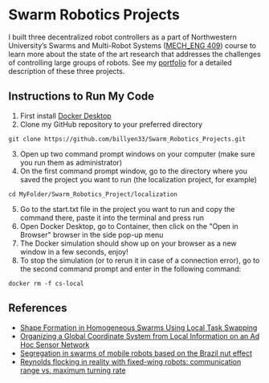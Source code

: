 # Swarm Robotics Projects
I built three decentralized robot controllers as a part of Northwestern University’s Swarms and Multi-Robot Systems ([MECH_ENG 409](https://www.mccormick.northwestern.edu/mechanical/academics/courses/descriptions/409-swarms-and-multi-robot-systems.html)) course to learn more about the state of the art research that addresses the challenges of controlling large groups of robots. See my [portfolio](https://billyen33.com/swarm.html) for a detailed description of these three projects.

## Instructions to Run My Code
1. First install [Docker Desktop](https://www.docker.com/)
2. Clone my GitHub repository to your preferred directory
```
git clone https://github.com/billyen33/Swarm_Robotics_Projects.git
```
3. Open up two command prompt windows on your computer (make sure you run them as administrator)
4. On the first command prompt window, go to the directory where you saved the project you want to run (the localization project, for example)
```
cd MyFolder/Swarm_Robotics_Project/localization
```
5. Go to the start.txt file in the project you want to run and copy the command there, paste it into the terminal and press run
6. Open Docker Desktop, go to Container, then click on the "Open in Browser" browser in the side pop-up menu
7. The Docker simulation should show up on your browser as a new window in a few seconds, enjoy!
8. To stop the simulation (or to rerun it in case of a connection error), go to the second command prompt and enter in the following command:
```
docker rm -f cs-local
```

## References
- [Shape Formation in Homogeneous Swarms Using Local Task Swapping](https://ieeexplore.ieee.org/document/9000788)
- [Organizing a Global Coordinate System from Local Information on an Ad Hoc Sensor Network](https://www.researchgate.net/publication/221284158_Organizing_a_Global_Coordinate_System_from_Local_Information_on_an_Ad_Hoc_Sensor_Network)
- [Segregation in swarms of mobile robots based on the Brazil nut effect](https://ieeexplore.ieee.org/document/5353942)
- [Reynolds flocking in reality with fixed-wing robots: communication range vs. maximum turning rate](https://ieeexplore.ieee.org/document/6095129)
